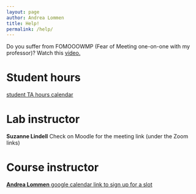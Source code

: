 ```yaml
---
layout: page
author: Andrea Lommen
title: Help! 
permalink: /help/
---
```


Do you suffer from FOMOOOWMP (Fear of Meeting one-on-one with my professor)?
Watch this [video.](https://www.youtube.com/watch?v=yQq1-_ujXrM) 

# Student hours

[student TA hours calendar](https://calendar.google.com/calendar/u/1/embed?src=c_7f196c6f130026dd99e1dc8edab08442664716eaf15136658224ba78ca2b5d7c@group.calendar.google.com&ctz=America/New_York&csspa=1)

# Lab instructor

**Suzanne Lindell** 
Check on Moodle for the meeting link (under the Zoom links)

# Course instructor

[**Andrea Lommen** google calendar link to sign up for a slot](https://calendar.google.com/calendar/u/0/selfsched?sstoken=UVBPX3BNTW95cjM3fGRlZmF1bHR8MTU3NTJhNWMxMDVhY2U3NTg5ZTAzZjIyMmQ1OGZlMGU)



